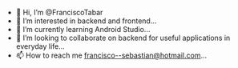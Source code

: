 - 👋 Hi, I’m @FranciscoTabar
- 👀 I’m interested in backend and frontend...
- 🌱 I’m currently learning Android Studio...
- 💞️ I’m looking to collaborate on backend for useful applications in everyday life...
- 📫 How to reach me francisco--sebastian@hotmail.com...

<!---
FranciscoTabar/FranciscoTabar is a ✨ special ✨ repository because its `README.md` (this file) appears on your GitHub profile.
You can click the Preview link to take a look at your changes.
--->
